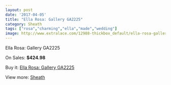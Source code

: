 ```yaml
---
layout: post
date: '2017-04-05'
title: "Ella Rosa: Gallery GA2225"
category: Sheath
tags: ["rosa","charming","ella","made","wedding"]
image: http://www.extralace.com/12988-thickbox_default/ella-rosa-gallery-ga2225.jpg
---
```

Ella Rosa: Gallery GA2225

On Sales: **$424.98**
<a href="https://www.extralace.com/sheath/6117-ella-rosa-gallery-ga2225.html"><amp-img layout="responsive" width="600" height="600" src="//www.extralace.com/12988-thickbox_default/ella-rosa-gallery-ga2225.jpg" alt="Ella Rosa: Gallery GA2225 0" /></a>
<a href="https://www.extralace.com/sheath/6117-ella-rosa-gallery-ga2225.html"><amp-img layout="responsive" width="600" height="600" src="//www.extralace.com/12990-thickbox_default/ella-rosa-gallery-ga2225.jpg" alt="Ella Rosa: Gallery GA2225 1" /></a>
<a href="https://www.extralace.com/sheath/6117-ella-rosa-gallery-ga2225.html"><amp-img layout="responsive" width="600" height="600" src="//www.extralace.com/12989-thickbox_default/ella-rosa-gallery-ga2225.jpg" alt="Ella Rosa: Gallery GA2225 2" /></a>

Buy it: [Ella Rosa: Gallery GA2225](https://www.extralace.com/sheath/6117-ella-rosa-gallery-ga2225.html "Ella Rosa: Gallery GA2225")

View more: [Sheath](https://www.extralace.com/7-sheath "Sheath")